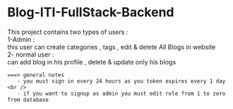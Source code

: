 # Blog-ITI-FullStack-Backend

This project contains two types of users : <br />
    1-Admin : <br />
            this user can create categories , tags , edit & delete All Blogs in website <br />
    2- normal user :  <br />
    can add blog in his profile , delete & update only his blogs <br />
    
    ===> general notes
       - you must sign in every 24 hours as you token expires every 1 day <br />
       - if you want to signup as admin you must edit role from 1 to zero from database 
